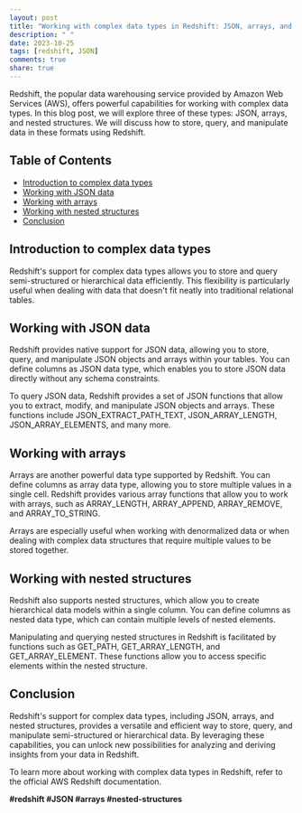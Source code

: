 ```yaml
---
layout: post
title: "Working with complex data types in Redshift: JSON, arrays, and nested structures."
description: " "
date: 2023-10-25
tags: [redshift, JSON]
comments: true
share: true
---
```


Redshift, the popular data warehousing service provided by Amazon Web Services (AWS), offers powerful capabilities for working with complex data types. In this blog post, we will explore three of these types: JSON, arrays, and nested structures. We will discuss how to store, query, and manipulate data in these formats using Redshift.

## Table of Contents
- [Introduction to complex data types](#introduction-to-complex-data-types)
- [Working with JSON data](#working-with-json-data)
- [Working with arrays](#working-with-arrays)
- [Working with nested structures](#working-with-nested-structures)
- [Conclusion](#conclusion)

## Introduction to complex data types

Redshift's support for complex data types allows you to store and query semi-structured or hierarchical data efficiently. This flexibility is particularly useful when dealing with data that doesn't fit neatly into traditional relational tables. 

## Working with JSON data

Redshift provides native support for JSON data, allowing you to store, query, and manipulate JSON objects and arrays within your tables. You can define columns as JSON data type, which enables you to store JSON data directly without any schema constraints.

To query JSON data, Redshift provides a set of JSON functions that allow you to extract, modify, and manipulate JSON objects and arrays. These functions include JSON_EXTRACT_PATH_TEXT, JSON_ARRAY_LENGTH, JSON_ARRAY_ELEMENTS, and many more.

## Working with arrays

Arrays are another powerful data type supported by Redshift. You can define columns as array data type, allowing you to store multiple values in a single cell. Redshift provides various array functions that allow you to work with arrays, such as ARRAY_LENGTH, ARRAY_APPEND, ARRAY_REMOVE, and ARRAY_TO_STRING.

Arrays are especially useful when working with denormalized data or when dealing with complex data structures that require multiple values to be stored together.

## Working with nested structures

Redshift also supports nested structures, which allow you to create hierarchical data models within a single column. You can define columns as nested data type, which can contain multiple levels of nested elements.

Manipulating and querying nested structures in Redshift is facilitated by functions such as GET_PATH, GET_ARRAY_LENGTH, and GET_ARRAY_ELEMENT. These functions allow you to access specific elements within the nested structure.

## Conclusion

Redshift's support for complex data types, including JSON, arrays, and nested structures, provides a versatile and efficient way to store, query, and manipulate semi-structured or hierarchical data. By leveraging these capabilities, you can unlock new possibilities for analyzing and deriving insights from your data in Redshift.

To learn more about working with complex data types in Redshift, refer to the official AWS Redshift documentation.

**#redshift #JSON #arrays #nested-structures**